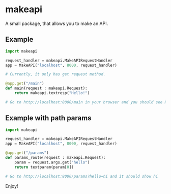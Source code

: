 # makeapi
A small package, that allows you to make an API.

## Example

```py
import makeapi

request_handler = makeapi.MakeAPIRequestHandler
app = MakeAPI("localhost", 8000, request_handler)

# Currently, it only has get request method.

@app.get("/main")
def main(request : makeapi.Request):
    return makeapi.textresp("Hello!")

# Go to http://localhost:8000/main in your browser and you should see Hello!
```

## Example with path params

```py
import makeapi

request_handler = makeapi.MakeAPIRequestHandler
app = MakeAPI("localhost", 8000, request_handler)

@app.get("/params")
def params_route(request : makeapi.Request):
    param = request.args.get("hello")
    return textparam(param[0])

# Go to http://localhost:8000/params?hello=hi and it should show hi
```

Enjoy!
